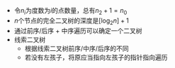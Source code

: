 - 令$n_i$为度数为$i$的点数量，总有$n_2 + 1 = n_0$
- $n$个节点的完全二叉树的深度是$[\log_2n] + 1$
- 通过前序/后序 + 中序遍历可以确定一个二叉树
- 线索二叉树
	- 根据线索二叉树前序/中序/后序的不同
	- 若没有左孩子，将原应当指向左孩子的指针指向遍历